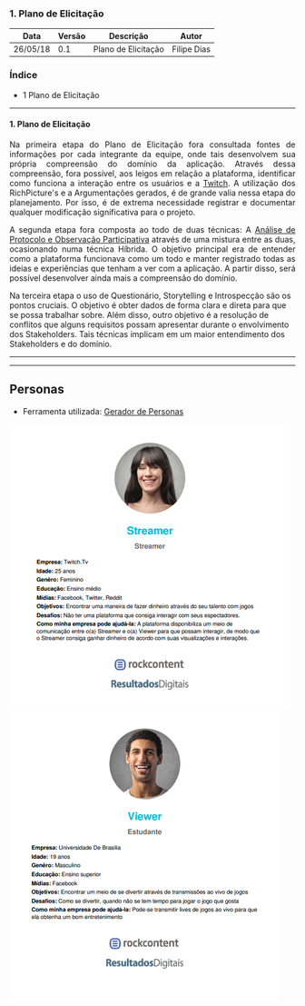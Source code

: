 ### 1. Plano de Elicitação

|Data|Versão|Descrição|Autor|
|----|----|----|----|
|26/05/18|0.1|Plano de Elicitação|Filipe Dias|

### Índice

* 1 Plano de Elicitação 

__________

#### 1. Plano de Elicitação

<p align = justify>
Na primeira etapa do Plano de Elicitação fora consultada fontes de informações por cada integrante da equipe, onde tais desenvolvem sua própria compreensão do domínio da aplicação. Através dessa compreensão, fora possível, aos leigos em relação a plataforma, identificar como funciona a interação entre os usuários e a <a href="https://github.com/gabrielziegler3/Requisitos-2018-1/wiki/Twitch">Twitch</a>.  A utilização dos RichPicture's e a Argumentações gerados, é de grande valia nessa etapa do planejamento. Por isso, é de extrema necessidade registrar e documentar qualquer modificação significativa para o projeto.

<p align = justify>
A segunda etapa fora composta ao todo de duas técnicas: A <a href="https://github.com/gabrielziegler3/Requisitos-2018-1/wiki/H%C3%ADbrido-(An%C3%A1lise-de-Protocolo--&-Observa%C3%A7%C3%A3o-Participativa)">Análise de Protocolo e Observação Participativa</a> através de uma mistura entre as duas, ocasionando numa técnica Híbrida. O objetivo principal era de entender como a plataforma funcionava como um todo e manter registrado todas as ideias e experiências que tenham a ver com a aplicação. A partir disso, será possível desenvolver ainda mais a compreensão do domínio. 

<p align = jusitfy>
Na terceira etapa o uso de Questionário, Storytelling e Introspecção são os pontos cruciais. O objetivo é obter dados de forma clara e direta para que se possa trabalhar sobre. Além disso, outro objetivo é a resolução de conflitos que alguns requisitos possam apresentar durante o envolvimento dos Stakeholders. Tais técnicas implicam em um maior entendimento dos Stakeholders e do domínio.

_________

<!-- 1.1 Técnicas Utilizadas
Etnografia
Observação
Brainstorming
Entrevista
Questionário
Introspecção
Observação Participativa
MoSCoW -->

_________

## Personas
* Ferramenta utilizada: [Gerador de Personas](https://geradordepersonas.com.br/)


<img src="./images/Personas/StreamerPersona.png">
<img src="./images/Personas/ViewerPersona.png">